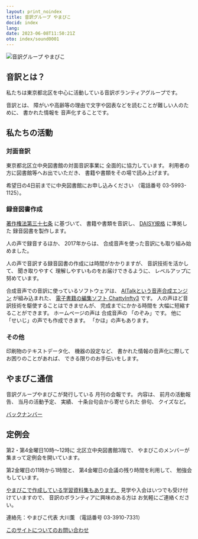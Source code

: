 ```yaml
---
layout: print_noindex
title: 音訳グループ やまびこ
docid: index
lang: 
date: 2023-06-08T11:50:21Z
oto: index/sound0001
---
```


<img class="fullw" src="media/index/logo-w2color.png" alt="音訳グループ やまびこ" />

## <span data-dur="2.448" data-begin="40.113" id="xmri_000F" markdown="1">音訳とは？</span>

<span data-dur="8.22" data-begin="42.561" id="xmri_0010" markdown="1">私たちは東京都北区を中心に活動している音訳ボランティアグループです。</span>

<span data-dur="1.248" data-begin="50.781" id="xmri_0011" markdown="1">音訳とは、</span>
<span data-dur="6.004" data-begin="52.029" id="xmri_0012" markdown="1">障がいや高齢等の理由で文字や図表などを読むことが難しい人のために、</span>
<span data-dur="1.329" data-begin="58.033" id="xmri_0013" markdown="1">書かれた情報を</span>
<span data-dur="3.904" data-begin="59.362" id="xmri_0014" markdown="1">音声化することです。</span>


## <span data-dur="3.003" data-begin="63.266" id="xmri_0015" markdown="1">私たちの活動</span>


### <span data-dur="2.666" data-begin="66.269" id="xmri_0016" markdown="1">対面音訳</span>

<span data-dur="7.259" data-begin="68.935" id="xmri_0017" markdown="1">東京都北区立中央図書館の対面音訳事業に 全面的に協力しています。</span>
<span data-dur="3.153" data-begin="76.194" id="xmri_0018" markdown="1">利用者の方に図書館等へお出でいただき、</span>
<span data-dur="5.365" data-begin="79.347" id="xmri_0019" markdown="1">書籍や書類をその場で読み上げます。</span>

<span data-dur="4.48" data-begin="84.712" id="xmri_001A" markdown="1">希望日の4日前までに中央図書館にお申し込みください </span>
<span data-dur="6.789" data-begin="89.192" id="xmri_001B" markdown="1">（電話番号 03-5993-1125）。</span>


### <span data-dur="3.094" data-begin="95.981" id="xmri_001C" markdown="1">録音図書作成</span>

<a data-dur="4.11" data-begin="99.075" id="xmri_001D" markdown="1" href="https://elaws.e-gov.go.jp/search/elawsSearch/elaws_search/lsg0500/detail?lawId=345AC0000000048&amp;openerCode=1">著作権法第三十七条</a>
<span data-dur="1.349" data-begin="103.185" id="xmri_001E" markdown="1">に基づいて、 </span>
<span data-dur="2.218" data-begin="104.534" id="xmri_001F" markdown="1">書籍や書類を音訳し、</span>
<a data-dur="2.958" data-begin="106.752" id="xmri_0020" markdown="1" href="./learn/daisy.html">DAISY規格</a>
<span data-dur="5.355" data-begin="109.710" id="xmri_0021" markdown="1">に準拠した 録音図書を製作します。</span>

<span data-dur="2.252" data-begin="115.065" id="xmri_0022" markdown="1">人の声で録音するほか、</span>
<span data-dur="1.99" data-begin="117.317" id="xmri_0023" markdown="1">2017年からは、</span>
<span data-dur="5.896" data-begin="119.307" id="xmri_0024" markdown="1">合成音声を使った音訳にも取り組み始めました。</span>

<span data-dur="5.181" data-begin="125.203" id="xmri_0025" markdown="1">人の声で音訳する録音図書の作成には時間がかかりますが、</span>
<span data-dur="2.016" data-begin="130.384" id="xmri_0026" markdown="1">音訳技術を活かして、</span>
<span data-dur="4.062" data-begin="132.400" id="xmri_0027" markdown="1">聞き取りやすく 理解しやすいものをお届けできるように、</span>
<span data-dur="4.228" data-begin="136.462" id="xmri_0028" markdown="1">レベルアップに努めています。</span>

<span data-dur="3.646" data-begin="140.690" id="xmri_0029" markdown="1">合成音声での音訳に使っているソフトウェアは、</span>
<a data-dur="4.599" data-begin="144.336" id="xmri_002A" markdown="1" href="https://www.ai-j.jp/about/">AITalkという音声合成エンジン</a>
<span data-dur="1.499" data-begin="148.935" id="xmri_002B" markdown="1">が組み込まれた、</span>
<a data-dur="5.335" data-begin="150.434" id="xmri_002C" markdown="1" href="http://www.sciaccess.net/jp/ChattyInfty/">電子書籍の編集ソフト ChattyInfty3</a>
<span data-dur="1.648" data-begin="155.769" id="xmri_002D" markdown="1">です。</span>
<span data-dur="4.204" data-begin="157.417" id="xmri_002E" markdown="1">人の声ほど音訳技術を駆使することはできませんが、</span>
<span data-dur="5.616" data-begin="161.621" id="xmri_002F" markdown="1">完成までにかかる時間を 大幅に短縮することができます。</span>
<span data-dur="2.924" data-begin="167.237" id="xmri_0030" markdown="1">ホームページの声は 合成音声の</span>
<span data-dur="2.006" data-begin="170.161" id="xmri_0031" markdown="1">「のぞみ」です。 </span>
<span data-dur="0.968" data-begin="172.167" id="xmri_0032" markdown="1">他に </span>
<span data-dur="3.612" data-begin="173.135" id="xmri_0033" markdown="1">「せいじ」の声でも作成できます。</span>
<span data-dur="3.885" data-begin="176.747" id="xmri_0034" markdown="1">「かほ」の声もあります。</span>


### <span data-dur="2.352" data-begin="180.632" id="xmri_0035" markdown="1">その他</span>

<span data-dur="2.358" data-begin="182.984" id="xmri_0036" markdown="1">印刷物のテキストデータ化、</span>
<span data-dur="1.65" data-begin="185.342" id="xmri_0037" markdown="1">機器の設定など、</span>
<span data-dur="4.536" data-begin="186.992" id="xmri_0038" markdown="1">書かれた情報の音声化に際してお困りのことがあれば、</span>
<span data-dur="4.513" data-begin="191.528" id="xmri_0039" markdown="1">できる限りのお手伝いをします。</span>


## <span data-dur="2.755" data-begin="196.041" id="xmri_003A" markdown="1">やまびこ通信</span>

<span data-dur="5.253" data-begin="198.796" id="xmri_003B" markdown="1">音訳グループやまびこが発行している 月刊の会報です。</span>
<span data-dur="1.159" data-begin="204.049" id="xmri_003C" markdown="1">内容は、</span>
<span data-dur="2.171" data-begin="205.208" id="xmri_003D" markdown="1">前月の活動報告、</span>
<span data-dur="2.023" data-begin="207.379" id="xmri_003E" markdown="1">当月の活動予定、</span>
<span data-dur="1.125" data-begin="209.402" id="xmri_003F" markdown="1">実績、</span>
<span data-dur="3.089" data-begin="210.527" id="xmri_0040" markdown="1">十条台句会から寄せられた 俳句、</span>
<span data-dur="3.18" data-begin="213.616" id="xmri_0041" markdown="1">クイズなど。</span>

<a data-dur="4.78" data-begin="216.796" id="xmri_0042" markdown="1" href="./bn.html">バックナンバー</a>

## <span data-dur="2.405" data-begin="221.576" id="xmri_0043" markdown="1">定例会</span>

<span data-dur="5.877" data-begin="223.981" id="xmri_0044" markdown="1">第2・第4金曜日10時～12時に 北区立中央図書館3階で、</span>
<span data-dur="6.111" data-begin="229.858" id="xmri_0045" markdown="1">やまびこのメンバーが集まって定例会を開いています。</span>

<span data-dur="3.259" data-begin="235.969" id="xmri_0046" markdown="1">第2金曜日の11時から1時間と、</span>
<span data-dur="3.571" data-begin="239.228" id="xmri_0047" markdown="1">第4金曜日の会議の残り時間を利用して、</span>
<span data-dur="3.996" data-begin="242.799" id="xmri_0048" markdown="1">勉強会もしています。</span>

<a data-dur="6.722" data-begin="246.795" id="xmri_0049" markdown="1" href="./learn/">やまびこで作成している学習資料集もあります。</a>
<span data-dur="3.619" data-begin="253.517" id="xmri_004A" markdown="1">見学や入会はいつでも受け付けていますので、</span>
<span data-dur="3.117" data-begin="257.136" id="xmri_004B" markdown="1">音訳のボランティアに興味のある方は</span>
<span data-dur="4.152" data-begin="260.253" id="xmri_004C" markdown="1">お気軽にご連絡ください。</span>

<span data-dur="3.8" data-begin="264.405" id="xmri_004D" markdown="1">連絡先：やまびこ代表 大川薫</span>
<span data-dur="5.353" data-begin="268.205" id="xmri_004E" markdown="1">（電話番号 03-3910-7331）</span>

<a data-dur="5.937" data-begin="273.558" id="xmri_004F" markdown="1" href="mailto:ymbk2016ml@gmail.com?Subject=やまびこウェブサイトについて">このサイトについてのお問い合わせ</a>


<span data-dur="1.15" data-begin="284.425" id="xmri_0051" markdown="1">&nbsp;</span>

